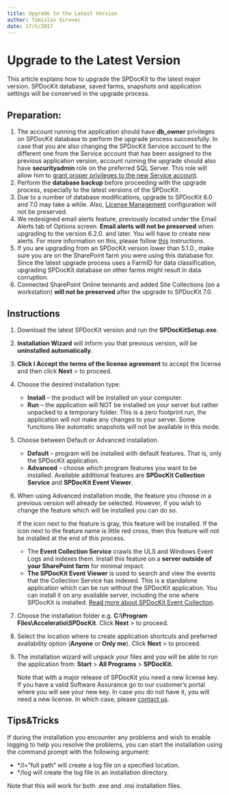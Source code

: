 ```yaml
---
title: Upgrade to the Latest Version
author: Tomislav Sirovec      
date: 17/5/2017 
---
```


# Upgrade to the Latest Version

This article explains how to upgrade the SPDocKit to the latest major version. SPDocKit database, saved farms, snapshots and application settings will be conserved in the upgrade process.

## Preparation:
1. The account running the application should have __db_owner__ privileges on SPDocKit database to perform the upgrade process successfully. In case that you are also changing the SPDocKit Service account to the different one from the Service account that has been assigned to the previous application version, account running the upgrade should also have __securityadmin__ role on the preferred SQL Server. This role will allow him to [grant proper privileges to the new Service account](#internal/requirements/user-permission-requirements.md/).
2. Perform the __database backup__ before proceeding with the upgrade process, especially to the latest versions of the SPDocKit.
3. Due to a number of database modifications, upgrade to SPDocKit 6.0 and 7.0 may take a while. Also, [License Management](#internal/get-to-know-spdockit/backstage-screen/license-management.md/) configuration will not be preserved.
4. We redesigned email alerts feature, previously located under the Email Alerts tab of Options screen. __Email alerts will not be preserved__ when upgrading to the version 6.2.0. and later. You will have to create new alerts. For more information on this, please follow [this](#internal/get-to-know-spdockit/backstage-screen/options-wizard.md#email-alerts)  instructions.
5. If you are upgrading from an SPDocKit version lower than 5.1.0., make sure you are on the SharePoint farm you were using this database for. Since the latest upgrade process uses a FarmID for data classification, upgrading SPDocKit database on other farms might result in data corruption.
6. Connected SharePoint Online tennants and added Site Collections (on a workstation) __will not be preserved__ after the upgrade to SPDocKit 7.0.

## Instructions
1. Download the latest SPDocKit version and run the __SPDocKitSetup.exe__.
2. __Installation Wizard__ will inform you that previous version, will be __uninstalled automatically__.
3. __Click I Accept the terms of the license agreement__ to accept the license and then click __Next__ > to proceed.
4. Choose the desired installation type:
    * __Install__ – the product will be installed on your computer.
    * __Run__ – the application will NOT be installed on your server but rather unpacked to a temporary folder. This is a zero footprint run, the application will not make any changes to your server. Some functions like automatic snapshots will not be available in this mode.
5. Choose between Default or Advanced installation. 
    * __Default__ – program will be installed with default features. That is, only the SPDocKit application.
    * __Advanced__ – choose which program features you want to be installed. Available additional features are __SPDocKit Collection Service__ and __SPDocKit Event Viewer__.
6. When using Advanced installation mode, the feature you choose in a previous version will already be selected. However, if you wish to change the feature which will be installed you can do so.
 
   If the icon next to the feature is gray, this feature will be installed. If the icon next to the feature name is little red cross, then this feature will not be installed at the end of this process.

    * The __Event Collection Service__ crawls the ULS and Windows Event Logs and indexes them. Install this feature on a __server outside of your SharePoint farm__ for minimal impact.
    * __The SPDocKit Event Viewer__ is used to search and view the events that the Collection Service has indexed. This is a standalone application which can be run without the SPDocKit application. You can install it on any available server, including the one where SPDocKit is installed. [Read more about SPDocKit Event Collection](#internal/get-to-know-documentation-toolkit/monitoring-screen/).
7. Choose the installation folder e.g. __C:\Program Files\Acceleratio\SPDocKit__. Click __Next__ > to proceed.
8. Select the location where to create application shortcuts and preferred availability option (__Anyone__ or __Only me__). Click __Next__ > to proceed.
9. The installation wizard will unpack your files and you will be able to run the application from: __Start__ > __All Programs__ > __SPDocKit.__

   Note that with a major release of SPDocKit you need a new license key. If you have a valid Software Assurance go to our customer’s portal where you will see your new key. In case you do not have it, you will need a new license. In which case, please [contact us](https://www.spdockit.com/support/contact-us/).

## Tips&Tricks
If during the installation you encounter any problems and wish to enable logging to help you resolve the problems, you can start the installation using the command prompt with the following argument:
* */l=”full path” will create a log file on a specified location.
* */log will create the log file in an installation directory.

Note that this will work for both .exe and .msi installation files.
